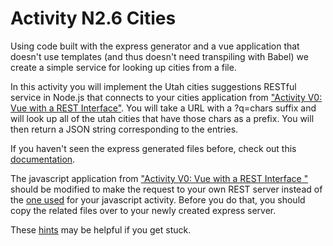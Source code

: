 # Activity N2.6 Cities

Using code built with the express generator and a vue application that doesn't use templates (and thus doesn't need transpiling with Babel) we create a simple service for looking up cities from a file.

In this activity you will implement the Utah cities suggestions RESTful service in Node.js that connects to your cities application from ["Activity V0: Vue with a REST Interface"](https://github.com/BYUCS260/Vue-REST).
You will take a URL with a ?q=chars suffix and will look up all of the utah cities that have those chars as a prefix. You will then return a JSON string corresponding to the entries.

If you haven't seen the express generated files before, check out this [documentation](https://expressjs.com/en/starter/generator.html).

The javascript application from ["Activity V0: Vue with a REST Interface "](https://github.com/BYUCS260/Vue-REST) should be modified to make the request to your own REST server instead of the <a href="http://bioresearch.byu.edu/cs260/jquery/getcity.cgi?q=P">one used</a> for your javascript activity.
Before you do that, you should copy the related files over to your newly created express server.

These [hints](https://github.com/BYUCS260/Lab4-NodeREST/wiki/Cities-REST-Service-Hints) may be helpful if you get stuck.
